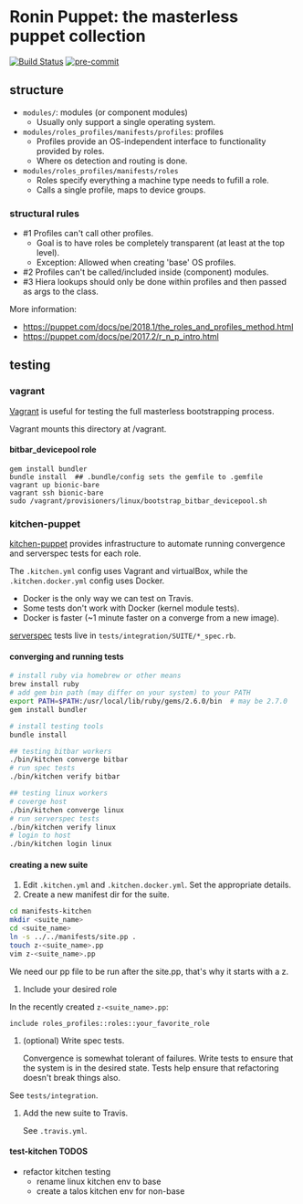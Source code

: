 # Ronin Puppet: the masterless puppet collection

[![Build Status](https://travis-ci.com/mozilla-platform-ops/ronin_puppet.svg?branch=master)](https://travis-ci.com/mozilla-platform-ops/ronin_puppet)
[![pre-commit](https://img.shields.io/badge/pre--commit-enabled-brightgreen?logo=pre-commit&logoColor=white)](https://github.com/pre-commit/pre-commit)

## structure

- `modules/`: modules (or component modules)
  - Usually only support a single operating system.
- `modules/roles_profiles/manifests/profiles`: profiles
  - Profiles provide an OS-independent interface to functionality provided by roles.
  - Where os detection and routing is done.
- `modules/roles_profiles/manifests/roles`
  - Roles specify everything a machine type needs to fufill a role.
  - Calls a single profile, maps to device groups.

### structural rules

- #1 Profiles can't call other profiles.
  - Goal is to have roles be completely transparent (at least at the top level).
  - Exception: Allowed when creating 'base' OS profiles.
- #2 Profiles can't be called/included inside (component) modules.
- #3 Hiera lookups should only be done within profiles and then passed as args to the class.

More information:
- https://puppet.com/docs/pe/2018.1/the_roles_and_profiles_method.html
- https://puppet.com/docs/pe/2017.2/r_n_p_intro.html

## testing

### vagrant

[Vagrant](https://www.vagrantup.com/) is useful for testing the full masterless bootstrapping process.

Vagrant mounts this directory at /vagrant.

#### bitbar_devicepool role

```
gem install bundler
bundle install  ## .bundle/config sets the gemfile to .gemfile
vagrant up bionic-bare
vagrant ssh bionic-bare
sudo /vagrant/provisioners/linux/bootstrap_bitbar_devicepool.sh
```


### kitchen-puppet

[kitchen-puppet](https://github.com/neillturner/kitchen-puppet) provides infrastructure to
automate running convergence and serverspec tests for each role.

The `.kitchen.yml` config uses Vagrant and virtualBox, while the `.kitchen.docker.yml` config uses Docker.

- Docker is the only way we can test on Travis.
- Some tests don't work with Docker (kernel module tests).
- Docker is faster (~1 minute faster on a converge from a new image).

[serverspec](https://serverspec.org/) tests live in `tests/integration/SUITE/*_spec.rb`.

#### converging and running tests

```bash
# install ruby via homebrew or other means
brew install ruby
# add gem bin path (may differ on your system) to your PATH
export PATH=$PATH:/usr/local/lib/ruby/gems/2.6.0/bin  # may be 2.7.0
gem install bundler

# install testing tools
bundle install

## testing bitbar workers
./bin/kitchen converge bitbar
# run spec tests
./bin/kitchen verify bitbar

## testing linux workers
# coverge host
./bin/kitchen converge linux
# run serverspec tests
./bin/kitchen verify linux
# login to host
./bin/kitchen login linux
```

#### creating a new suite

1. Edit `.kitchen.yml` and `.kitchen.docker.yml`. Set the appropriate details.
1. Create a new manifest dir for the suite.

  ```bash
  cd manifests-kitchen
  mkdir <suite_name>
  cd <suite_name>
  ln -s ../../manifests/site.pp .
  touch z-<suite_name>.pp
  vim z-<suite_name>.pp
  ```

  We need our pp file to be run after the site.pp, that's why it starts with a z.

1. Include your desired role

  In the recently created `z-<suite_name>.pp`:

  ```puppet
  include roles_profiles::roles::your_favorite_role
  ```

1. (optional) Write spec tests.

    Convergence is somewhat tolerant of failures. Write tests to ensure that the
    system is in the desired state. Tests help ensure that refactoring doesn't
    break things also.

  See `tests/integration`.

1. Add the new suite to Travis.

    See `.travis.yml`.

#### test-kitchen TODOS

- refactor kitchen testing
  - rename linux kitchen env to base
  - create a talos kitchen env for non-base

